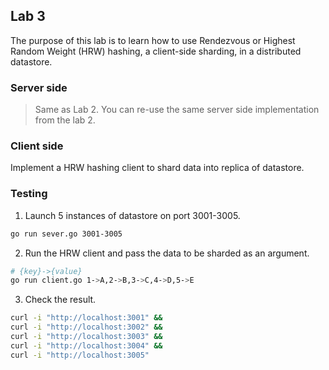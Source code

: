 ## Lab 3 

The purpose of this lab is to learn how to use Rendezvous or Highest Random Weight (HRW) hashing, a
client-side sharding, in a distributed datastore.


### Server side

> Same as Lab 2. You can re-use the same server side implementation from the lab 2.

### Client side

Implement a HRW hashing client to shard data into replica of datastore.


### Testing

1. Launch 5 instances of datastore on port 3001-3005.

```sh
go run sever.go 3001-3005
```

2. Run the HRW client and pass the data to be sharded as an argument.

```sh
# {key}->{value}
go run client.go 1->A,2->B,3->C,4->D,5->E
```

3.  Check the result.

```sh
curl -i "http://localhost:3001" &&
curl -i "http://localhost:3002" &&
curl -i "http://localhost:3003" &&
curl -i "http://localhost:3004" &&
curl -i "http://localhost:3005"
```